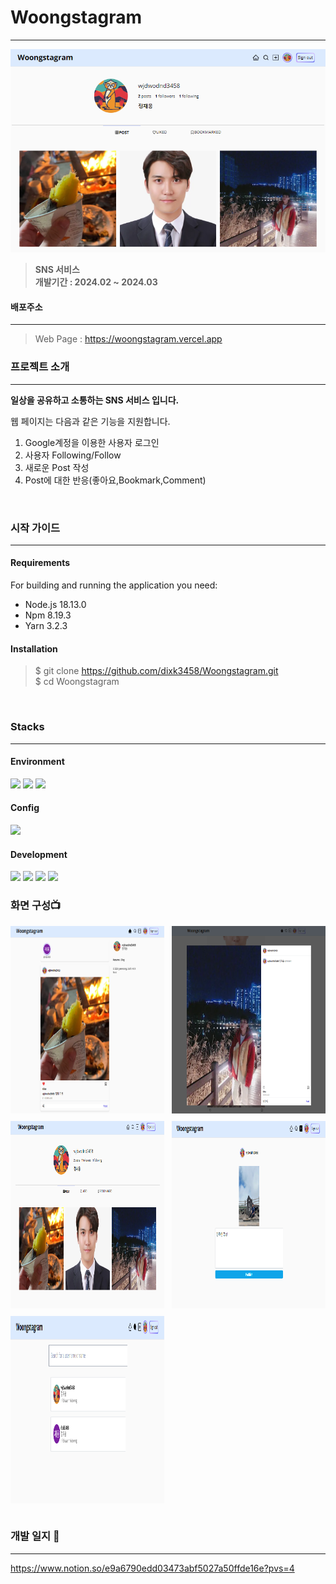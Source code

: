 # Woongstagram

---

![메인 이미지](./images/woongstagram.png)

> **SNS 서비스** <br> **개발기간 : 2024.02 ~ 2024.03**

#### 배포주소

---

> Web Page : https://woongstagram.vercel.app

### 프로젝트 소개

---

**일상을 공유하고 소통하는 SNS 서비스 입니다.**

웹 페이지는 다음과 같은 기능을 지원합니다.

1. Google계정을 이용한 사용자 로그인
2. 사용자 Following/Follow
3. 새로운 Post 작성
4. Post에 대한 반응(좋아요,Bookmark,Comment)

<br>

### 시작 가이드

---

#### Requirements

For building and running the application you need:

- Node.js 18.13.0
- Npm 8.19.3
- Yarn 3.2.3

#### Installation

> $ git clone https://github.com/dixk3458/Woongstagram.git <br> \$ cd Woongstagram

<br>

### Stacks

---

#### Environment

<img src="https://img.shields.io/badge/visualstudiocode-007ACC?style=for-the-badge&logo=visualstudiocode&logoColor=white">

<img src="https://img.shields.io/badge/Git-F05032?style=for-the-badge&logo=Git&logoColor=white">

<img src="https://img.shields.io/badge/github-181717?style=for-the-badge&logo=github&logoColor=BLACK">

#### Config

<img src="https://img.shields.io/badge/npm-CB3837?style=for-the-badge&logo=npm&logoColor=white">

#### Development

<img src="https://img.shields.io/badge/Next.js-000000?style=for-the-badge&logo=next.js&logoColor=white">
<img src="https://img.shields.io/badge/typescript-3178C6?style=for-the-badge&logo=typescript&logoColor=white">
<img src="https://img.shields.io/badge/tailwindcss-06B6D4?style=for-the-badge&logo=tailwindcss&logoColor=white">

<img src="https://img.shields.io/badge/sanity-F03E2F?style=for-the-badge&logo=sanity&logoColor=white">

<br>

### 화면 구성📺

<div style="display:grid; grid-template-columns: 1fr 1fr; grid-gap:12px">
    <img src="./images/main.png" width="450px" height="300px" alt="Home"/>
    <img src="./images/chat.png" width="450px" height="300px" alt="Comment"/>
    <img src="./images/user.png" width="450px" height="300px" alt="User"/>
    <img src="./images/new.png" width="450px" height="300px" alt="New post"/>
    <img src="./images/search.png" width="450px" height="300px" alt="Search"/>
</div>

<br>

### 개발 일지 📕

---

https://www.notion.so/e9a6790edd03473abf5027a50ffde16e?pvs=4
